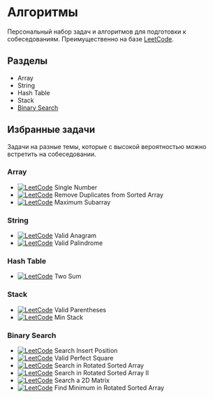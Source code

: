 # Алгоритмы

Персональный набор задач и алгоритмов для подготовки к собеседованиям. Преимущественно на базе [LeetCode](https://leetcode.com).

## Разделы

- Array
- String
- Hash Table
- Stack
- [Binary Search](topics/binary_search.md)

## Избранные задачи

Задачи на разные темы, которые с высокой вероятностью можно встретить на собеседовании.

### Array

- [![LeetCode](https://img.shields.io/badge/LeetCode-00b8a3)](https://leetcode.com/problems/single-number) Single Number
- [![LeetCode](https://img.shields.io/badge/LeetCode-00b8a3)](https://leetcode.com/problems/remove-duplicates-from-sorted-array) Remove Duplicates from Sorted Array
- [![LeetCode](https://img.shields.io/badge/LeetCode-ffc01e)](https://leetcode.com/problems/maximum-subarray) Maximum Subarray

### String

- [![LeetCode](https://img.shields.io/badge/LeetCode-00b8a3)](https://leetcode.com/problems/valid-anagram) Valid Anagram
- [![LeetCode](https://img.shields.io/badge/LeetCode-00b8a3)](https://leetcode.com/problems/valid-palindrome) Valid Palindrome

### Hash Table

- [![LeetCode](https://img.shields.io/badge/LeetCode-00b8a3)](https://leetcode.com/problems/two-sum) Two Sum

### Stack

- [![LeetCode](https://img.shields.io/badge/LeetCode-00b8a3)](https://leetcode.com/problems/valid-parentheses) Valid Parentheses
- [![LeetCode](https://img.shields.io/badge/LeetCode-ffc01e)](https://leetcode.com/problems/min-stack) Min Stack

### Binary Search

- [![LeetCode](https://img.shields.io/badge/LeetCode-00b8a3)](https://leetcode.com/problems/search-insert-position) Search Insert Position
- [![LeetCode](https://img.shields.io/badge/LeetCode-00b8a3)](https://leetcode.com/problems/valid-perfect-square) Valid Perfect Square
- [![LeetCode](https://img.shields.io/badge/LeetCode-ffc01e)](https://leetcode.com/problems/search-in-rotated-sorted-array) Search in Rotated Sorted Array
- [![LeetCode](https://img.shields.io/badge/LeetCode-ffc01e)](https://leetcode.com/problems/search-in-rotated-sorted-array-ii) Search in Rotated Sorted Array II
- [![LeetCode](https://img.shields.io/badge/LeetCode-ffc01e)](https://leetcode.com/problems/search-a-2d-matrix) Search a 2D Matrix
- [![LeetCode](https://img.shields.io/badge/LeetCode-ffc01e)](https://leetcode.com/problems/find-minimum-in-rotated-sorted-array) Find Minimum in Rotated Sorted Array
